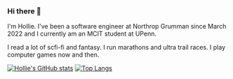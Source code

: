 ### Hi there 👋

<!--
**holliee/holliee** is a ✨ _special_ ✨ repository because its `README.md` (this file) appears on your GitHub profile.

Here are some ideas to get you started:

- 🔭 I’m currently working on ...
- 🌱 I’m currently learning ...
- 👯 I’m looking to collaborate on ...
- 🤔 I’m looking for help with ...
- 💬 Ask me about ...
- 📫 How to reach me: ...
- 😄 Pronouns: ...
- ⚡ Fun fact: ...
-->
I'm Hollie. I've been a software engineer at Northrop Grumman since March 2022 and I currently am an MCIT student at UPenn. 

I read a lot of scfi-fi and fantasy. I run marathons and ultra trail races. I play computer games now and then.

[![Hollie's GitHub stats](https://github-readme-stats.vercel.app/api?username=holliee&count_private=true)](https://github.com/anuraghazra/github-readme-stats)
[![Top Langs](https://github-readme-stats.vercel.app/api/top-langs/?username=holliee&layout=compact)](https://github.com/anuraghazra/github-readme-stats)

